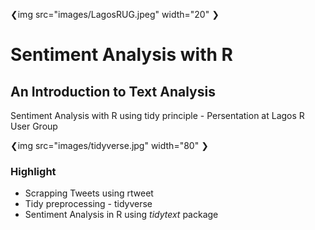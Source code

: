 ❮img src="images/LagosRUG.jpeg" width="20" ❯
# Sentiment Analysis with R 
## An Introduction to Text Analysis

Sentiment Analysis with R using tidy principle - Persentation at Lagos R User Group 

❮img src="images/tidyverse.jpg" width="80" ❯

### Highlight
- Scrapping Tweets using rtweet
- Tidy preprocessing - tidyverse
- Sentiment Analysis in R using _tidytext_ package


